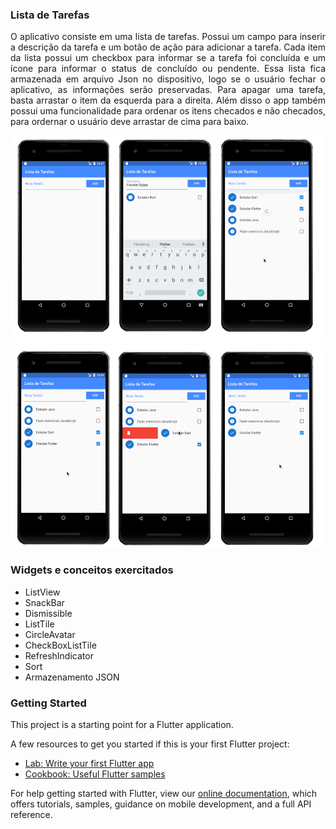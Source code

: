 ### Lista de Tarefas

<p align="justify"> O aplicativo consiste em uma lista de tarefas. Possui um campo para inserir a descrição da tarefa e um botão de ação para adicionar a tarefa. Cada item da lista possui um checkbox para informar se a tarefa foi concluída e um ícone para informar o status de concluído ou pendente. Essa lista fica armazenada em arquivo Json no dispositivo, logo se o usuário fechar o aplicativo, as informações serão preservadas. Para apagar uma tarefa, basta arrastar o item da esquerda para a direita. Além disso o app também possui uma funcionalidade para ordenar os itens checados e não checados, para ordernar o usuário deve arrastar de cima para baixo.</p>

![Lista de Tarefas](../images/task_list_img1.png)
![Lista de Tarefas](../images/task_list_img2.png)

### Widgets e conceitos exercitados
- ListView
- SnackBar
- Dismissible
- ListTile
- CircleAvatar
- CheckBoxListTile
- RefreshIndicator
- Sort
- Armazenamento JSON

### Getting Started

This project is a starting point for a Flutter application.

A few resources to get you started if this is your first Flutter project:

- [Lab: Write your first Flutter app](https://flutter.dev/docs/get-started/codelab)
- [Cookbook: Useful Flutter samples](https://flutter.dev/docs/cookbook)

For help getting started with Flutter, view our
[online documentation](https://flutter.dev/docs), which offers tutorials,
samples, guidance on mobile development, and a full API reference.
